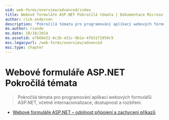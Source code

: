 ```yaml
---
uid: web-forms/overview/advanced/index
title: Webové formuláře ASP.NET Pokročilá témata | Dokumentace Microsoftu
author: rick-anderson
description: 'Pokročilá témata pro programování aplikací webových formulářů ASP.NET, včetně internacionalizace, dostupnost a rozšíření.'
ms.author: riande
ms.date: 10/18/2014
ms.assetid: e7b68e52-8c2b-431c-9b1e-4fb51f1950c9
msc.legacyurl: /web-forms/overview/advanced
msc.type: chapter
---
```

<a name="aspnet-web-forms-advanced-topics"></a>Webové formuláře ASP.NET Pokročilá témata
====================
> Pokročilá témata pro programování aplikací webových formulářů ASP.NET, včetně internacionalizace, dostupnost a rozšíření.


- [Webové formuláře ASP.NET – odolnost připojení a zachycení příkazů](aspnet-web-forms-connection-resiliency-and-command-interception.md)
